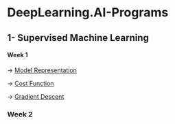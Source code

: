 # DeepLearning.AI-Programs

## 1- Supervised Machine Learning

#### Week 1

-> [Model Representation](https://github.com/defnebusecelik/DeepLearning.AI-Programs/blob/main/Supervised%20Machine%20Learning/C1_W1_Lab_Model_Representation.ipynb)

-> [Cost Function](https://github.com/defnebusecelik/DeepLearning.AI-Programs/blob/main/Supervised%20Machine%20Learning/C1_W1_Lab_Cost_function.ipynb)

-> [Gradient Descent](https://github.com/defnebusecelik/DeepLearning.AI-Programs/blob/main/Supervised%20Machine%20Learning/C1_W1_Lab_Gradient_Descent.ipynb)

### Week 2
